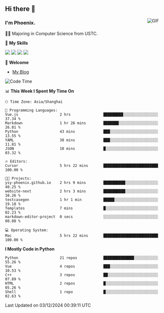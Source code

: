 ## Hi there 👋
<img align="right" alt="GIF" src="https://raw.githubusercontent.com/JoeyBling/JoeyBling/master/pic/pusheencode.gif" />

### I'm Phoenix.

👨‍🎓 Majoring in Computer Science from USTC.

🌟 **My Skills**

![](https://img.shields.io/badge/-Python-3e74a2?style=flat-square&logo=Python&logoColor=fff)
![](https://img.shields.io/badge/-C++-9f62a5?style=flat&logo=cplusplus&logoColor=white)
![](https://img.shields.io/badge/-Linux-185886?style=flat-square&logo=Linux&logoColor=fff)
![](https://img.shields.io/badge/-Rust-ff4136?style=flat-square&logo=Rust&logoColor=fff)

💬 **Welcome**

- [My Blog](https://ysy-phoenix.github.io/)

<!--START_SECTION:waka-->
![Code Time](http://img.shields.io/badge/Code%20Time-994%20hrs%207%20mins-blue)

📊 **This Week I Spent My Time On** 

```text
🕑︎ Time Zone: Asia/Shanghai

💬 Programming Languages: 
Vue.js                   2 hrs               █████████░░░░░░░░░░░░░░░░   37.34 % 
Markdown                 1 hr 26 mins        ███████░░░░░░░░░░░░░░░░░░   26.81 % 
Python                   43 mins             ███░░░░░░░░░░░░░░░░░░░░░░   13.55 % 
YAML                     38 mins             ███░░░░░░░░░░░░░░░░░░░░░░   11.81 % 
JSON                     10 mins             █░░░░░░░░░░░░░░░░░░░░░░░░   03.32 % 

🔥 Editors: 
Cursor                   5 hrs 22 mins       █████████████████████████   100.00 % 

🐱‍💻 Projects: 
ysy-phoenix.github.io    2 hrs 9 mins        ██████████░░░░░░░░░░░░░░░   40.25 % 
website-next             2 hrs 3 mins        ██████████░░░░░░░░░░░░░░░   38.26 % 
testcasegen              1 hr 1 min          █████░░░░░░░░░░░░░░░░░░░░   19.18 % 
Templates                7 mins              █░░░░░░░░░░░░░░░░░░░░░░░░   02.23 % 
markdown-editor-project  0 secs              ░░░░░░░░░░░░░░░░░░░░░░░░░   00.08 % 

💻 Operating System: 
Mac                      5 hrs 22 mins       █████████████████████████   100.00 % 
```

**I Mostly Code in Python** 

```text
Python                   21 repos            ██████████████░░░░░░░░░░░   55.26 % 
Vue                      4 repos             ███░░░░░░░░░░░░░░░░░░░░░░   10.53 % 
C++                      3 repos             ██░░░░░░░░░░░░░░░░░░░░░░░   07.89 % 
HTML                     2 repos             █░░░░░░░░░░░░░░░░░░░░░░░░   05.26 % 
Shell                    1 repo              █░░░░░░░░░░░░░░░░░░░░░░░░   02.63 % 
```




 Last Updated on 03/12/2024 00:39:11 UTC
<!--END_SECTION:waka-->

<!--
**ysy-phoenix/ysy-phoenix** is a ✨ _special_ ✨ repository because its `README.md` (this file) appears on your GitHub profile.

Here are some ideas to get you started:

- 🔭 I’m currently working on ...
- 🌱 I’m currently learning ...
- 👯 I’m looking to collaborate on ...
- 🤔 I’m looking for help with ...
- 💬 Ask me about ...
- 📫 How to reach me: ...
- 😄 Pronouns: ...
- ⚡ Fun fact: ...
-->
